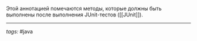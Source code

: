 Этой аннотацией помечаются методы, которые должны быть выполнены после выполнения JUnit-тестов ([[JUnit]]).

---
*tags:* #java 